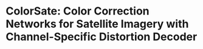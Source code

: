 # ColorSate: Color Correction Networks for Satellite Imagery with Channel-Specific Distortion Decoder



